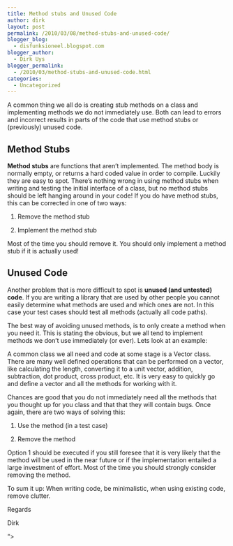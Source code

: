 ```yaml
---
title: Method stubs and Unused Code
author: dirk
layout: post
permalink: /2010/03/08/method-stubs-and-unused-code/
blogger_blog:
  - disfunksioneel.blogspot.com
blogger_author:
  - Dirk Uys
blogger_permalink:
  - /2010/03/method-stubs-and-unused-code.html
categories:
  - Uncategorized
---
```

A common thing we all do is creating stub methods on a class and implementing methods we do not immediately use. Both can lead to errors and incorrect results in parts of the code that use method stubs or (previously) unused code. 

## Method Stubs

**Method stubs** are functions that aren&#8217;t implemented. The method body is normally empty, or returns a hard coded value in order to compile. Luckily they are easy to spot. There&#8217;s nothing wrong in using method stubs when writing and testing the initial interface of a class, but no method stubs should be left hanging around in your code! If you do have method stubs, this can be corrected in one of two ways:

1.  Remove the method stub

2.  Implement the method stub

Most of the time you should remove it. You should only implement a method stub if it is actually used!

## Unused Code

Another problem that is more difficult to spot is **unused (and untested) code**. If you are writing a library that are used by other people you cannot easily determine what methods are used and which ones are not. In this case your test cases should test all methods (actually all code paths).

The best way of avoiding unused methods, is to only create a method when you need it. This is stating the obvious, but we all tend to implement methods we don&#8217;t use immediately (or ever). Lets look at an example:

A common class we all need and code at some stage is a Vector class. There are many well defined operations that can be performed on a vector, like calculating the length, converting it to a unit vector, addition, subtraction, dot product, cross product, etc. It is very easy to quickly go and define a vector and all the methods for working with it.

Chances are good that you do not immediately need all the methods that you thought up for you class and that that they will contain bugs. Once again, there are two ways of solving this:

1.  Use the method (in a test case)

2.  Remove the method

Option 1 should be executed if you still foresee that it is very likely that the method will be used in the near future or if the implementation entailed a large investment of effort. Most of the time you should strongly consider removing the method.

To sum it up: When writing code, be minimalistic, when using existing code, remove clutter.

Regards

Dirk

&#8220;>